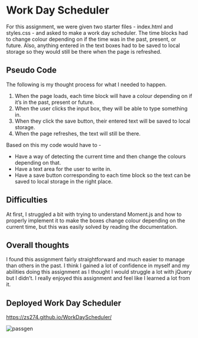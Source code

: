 # Work Day Scheduler

For this assignment, we were given two starter files - index.html and styles.css - and asked to make a work day scheduler. The time blocks had to change colour depending on if the time was in the past, present, or future. Also, anything entered in the text boxes had to be saved to local storage so they would still be there when the page is refreshed.

## Pseudo Code

The following is my thought process for what I needed to happen.
1. When the page loads, each time block will have a colour depending on if it’s in the past, present or future.
2. When the user clicks the input box, they will be able to type something in.
3. When they click the save button, their entered text will be saved to local storage.
4. When the page refreshes, the text will still be there. 

Based on this my code would have to - 
- Have a way of detecting the current time and then change the colours depending on that.
- Have a text area for the user to write in.
- Have a save button corresponding to each time block so the text can be saved to local storage in the right place.

## Difficulties

At first, I struggled a bit with trying to understand Moment.js and how to properly implement it to make the boxes change colour depending on the current time, but this was easily solved by reading the documentation. 

## Overall thoughts

I found this assignment fairly straightforward and much easier to manage than others in the past. I think I gained a lot of confidence in myself and my abilities doing this assignment as I thought I would struggle a lot with jQuery but I didn’t. I really enjoyed this assignment and feel like I learned a lot from it. 

## Deployed Work Day Scheduler
https://zs274.github.io/WorkDayScheduler/



![passgen](https://user-images.githubusercontent.com/74627515/104839085-e093b200-58b6-11eb-9a86-e12d2c203fd5.gif)
